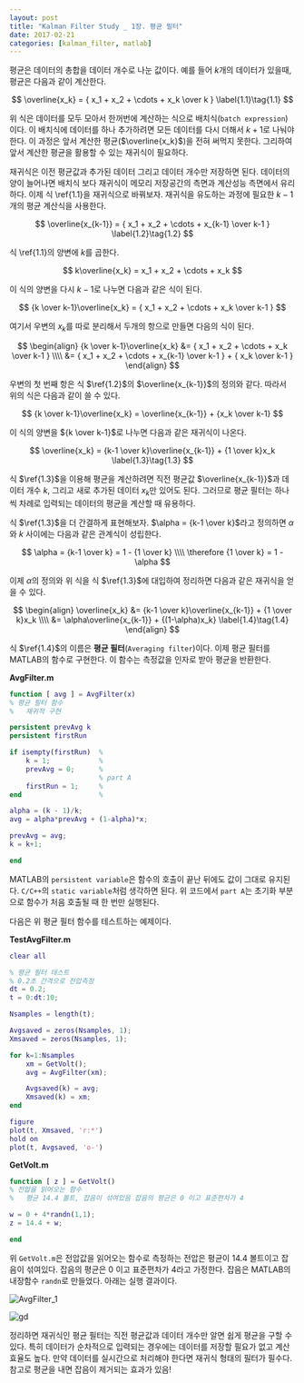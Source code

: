 ```yaml
---
layout: post
title: "Kalman Filter Study _ 1장. 평균 필터"
date: 2017-02-21
categories: [kalman_filter, matlab]
---
```


평균은 데이터의 총합을 데이터 개수로 나눈 값이다. 예를 들어 $k$개의 데이터가 있을때,
평균은 다음과 같이 계산한다.  

$$
\overline{x_k} = { x_1 + x_2 + \cdots + x_k \over k } \label{1.1}\tag{1.1}
$$

위 식은 데이터를 모두 모아서 한꺼번에 계산하는 식으로 배치식(`batch expression`)이다.
이 배치식에 데이터를 하나 추가하려면 모든 데이터를 다시 더해서 $k+1$로 나눠야 한다.
이 과정은 앞서 계산한 평균($\overline{x_k}$)을 전혀 써먹지 못한다. 그리하여 앞서 계산한
평균을 활용할 수 있는 재귀식이 필요하다.  

재귀식은 이전 평균값과 추가된 데이터 그리고 데이터 개수만 저장하면 된다. 데이터의 양이
늘어나면 배치식 보다 재귀식이 메모리 저장공간의 측면과 계산성능 측면에서 유리하다.
이제 식 \ref{1.1}을 재귀식으로 바꿔보자. 재귀식을 유도하는 과정에 필요한 $k-1$개의
평균 계산식을 사용한다.  

$$
\overline{x_{k-1}} = { x_1 + x_2 + \cdots + x_{k-1} \over k-1 } \label{1.2}\tag{1.2}
$$

식 \ref{1.1}의 양변에 $k$를 곱한다.  

$$
k\overline{x_k} = x_1 + x_2 + \cdots + x_k
$$

이 식의 양변을 다시 $k-1$로 나누면 다음과 같은 식이 된다.  

$$
{k \over k-1}\overline{x_k} = { x_1 + x_2 + \cdots + x_k \over k-1 }
$$

여기서 우변의 $x_k$를 따로 분리해서 두개의 항으로 만들면 다음의 식이 된다.  

$$
\begin{align}
{k \over k-1}\overline{x_k} &= { x_1 + x_2 + \cdots + x_k \over k-1 } \\\\
                            &= { x_1 + x_2 + \cdots + x_{k-1} \over k-1 } + { x_k \over k-1 }
\end{align}
$$

우변의 첫 번째 항은 식 $\ref{1.2}$의 $\overline{x_{k-1}}$의 정의와 같다. 따라서
위의 식은 다음과 같이 쓸 수 있다.  

$$
{k \over k-1}\overline{x_k} = \overline{x_{k-1}} + {x_k \over k-1}
$$

이 식의 양변을 ${k \over k-1}$로 나누면 다음과 같은 재귀식이 나온다.  

$$
\overline{x_k} = {k-1 \over k}\overline{x_{k-1}} + {1 \over k}x_k \label{1.3}\tag{1.3}
$$

식 $\ref{1.3}$을 이용해 평균을 계산하려면 직전 평균값 $\overline{x_{k-1}}$과 데이터
개수 $k$, 그리고 새로 추가된 데이터 $x_k$만 있어도 된다. 그러므로 평균 필터는 하나씩
차례로 입력되는 데이터의 평균을 계산할 때 유용하다.  

식 $\ref{1.3}$을 더 간결하게 표현해보자. $\alpha = {k-1 \over k}$라고 정의하면
$\alpha$와 $k$ 사이에는 다음과 같은 관계식이 성립한다.  

$$
\alpha = {k-1 \over k} = 1 - {1 \over k} \\\\
\therefore {1 \over k} = 1 - \alpha
$$

이제 $\alpha$의 정의와 위 식을 식 $\ref{1.3}$에 대입하여 정리하면 다음과 같은 재귀식을
얻을 수 있다.  

$$
\begin{align}
\overline{x_k} &= {k-1 \over k}\overline{x_{k-1}} + {1 \over k}x_k \\\\
               &= \alpha\overline{x_{k-1}} + {(1-\alpha)x_k} \label{1.4}\tag{1.4}
\end{align}
$$

식 $\ref{1.4}$의 이름은 **평균 필터**(`Averaging filter`)이다. 이제 평균 필터를
MATLAB의 함수로 구현한다. 이 함수는 측정값을 인자로 받아 평균을 반환한다.  

**AvgFilter.m**

```matlab
function [ avg ] = AvgFilter(x)
% 평균 필터 함수
%   재귀적 구현

persistent prevAvg k
persistent firstRun

if isempty(firstRun)  %
    k = 1;            %
    prevAvg = 0;      %  
                      % part A
    firstRun = 1;     %
end                   %

alpha = (k - 1)/k;
avg = alpha*prevAvg + (1-alpha)*x;

prevAvg = avg;
k = k+1;

end
```


MATLAB의 `persistent variable`은 함수의 호출이 끝난 뒤에도 값이 그대로 유지된다.
`C/C++`의 `static variable`처럼 생각하면 된다. 위 코드에서 `part A`는 초기화 부분으로
함수가 처음 호출될 때 한 번만 실행된다.  

다음은 위 평균 필터 함수를 테스트하는 예제이다.  

**TestAvgFilter.m**

```matlab
clear all

% 평균 필터 테스트
% 0.2초 간격으로 전압측정
dt = 0.2;
t = 0:dt:10;

Nsamples = length(t);

Avgsaved = zeros(Nsamples, 1);
Xmsaved = zeros(Nsamples, 1);

for k=1:Nsamples
    xm = GetVolt();
    avg = AvgFilter(xm);

    Avgsaved(k) = avg;
    Xmsaved(k) = xm;
end

figure
plot(t, Xmsaved, 'r:*')
hold on
plot(t, Avgsaved, 'o-')
```

**GetVolt.m**

```matlab
function [ z ] = GetVolt()
% 전압을 읽어오는 함수
%   평균 14.4 볼트, 잡음이 섞여있음 잡음의 평균은 0 이고 표준편차가 4

w = 0 + 4*randn(1,1);
z = 14.4 + w;

end
```


위 `GetVolt.m`은 전압값을 읽어오는 함수로 측정하는 전압은 평균이 $14.4$ 볼트이고 잡음이
섞여있다. 잡음의 평균은 $0$ 이고 표준편차가 $4$라고 가정한다. 잡음은 MATLAB의 내장함수
`randn`로 만들었다. 아래는 실행 결과이다.  

![AvgFilter_1](https://raw.githubusercontent.com/RoyalAzalea/RoyalAzalea.github.io/master/static/img/_posts/kalman_filter/AvgFilter_1.png)

![gd]({{site.url}}/master/static/img/_posts/kalman_filter/AvgFilter_1.png)

정리하면 재귀식인 평균 필터는 직전 평균값과 데이터 개수만 알면 쉽게 평균을 구할 수 있다.
특히 데이터가 순차적으로 입력되는 경우에는 데이터를 저장할 필요가 없고 계산 효율도 높다.
만약 데이터를 실시간으로 처리해야 한다면 재귀식 형태의 필터가 필수다. 참고로 평균을 내면
잡음이 제거되는 효과가 있음!
